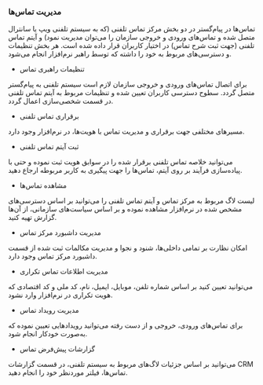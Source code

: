 
### مدیریت تماس‌ها

تماس‌ها در پیام‌گستر در دو بخش مرکز تماس تلفنی (که به سیستم تلفنی ویپ یا سانترال متصل شده و تماس‌های ورودی و خروجی سازمان را می‌توان مدیریت نمود) و آیتم تماس تلفنی (جهت ثبت شرح تماس) در اختیار کاربران قرار داده شده است. هر بخش تنظیمات و دسترسی‌های مربوط به خود را داشته که توسط راهبر نرم‌افزار انجام می‌شود.


- تنظیمات راهبری تماس

برای اتصال تماس‌های ورودی و خروجی سازمان لازم است سیستم تلفنی به پیام‌گستر متصل گردد. سطوح دسترسی کاربران تعیین شده و تنظیمات مربوط به آیتم تماس تلفنی در قسمت شخصی‌سازی اعمال گردد.


- برقراری تماس تلفنی

مسیر‌های مختلفی جهت برقراری و مدیریت تماس با هویت‌ها، در  نرم‌افزار وجود دارد.


- ثبت آیتم تماس تلفنی

می‌توانید خلاصه تماس تلفنی برقرار شده را در سوابق هویت ثبت نموده و حتی با پیاده‌سازی فرآیند بر روی آیتم، تماس‌ها را جهت پیگیری به کاربر مربوطه ارجاع دهید.


- مشاهده تماس‌ها

لیست لاگ مربوط به مرکز تماس و آیتم تماس تلفنی را می‌توانید بر اساس دسترسی‌های مشخص شده در نرم‌افزار مشاهده نموده و بر اساس سیاست‌های سازمانی، از آن‌ها گزارش تهیه کنید.


- مدیریت داشبورد مرکز تماس

امکان نظارت بر تمامی ‌داخلی‌ها، شنود و نجوا و مدیریت مکالمات ثبت شده از قسمت داشبورد مرکز تماس وجود دارد.


- مدیریت اطلاعات تماس تکراری

می‌توانید تعیین کنید بر اساس شماره تلفن، موبایل، ایمیل، نام، کد ملی و کد اقتصادی که هویت تکراری در نرم‌افزار وارد نشود.


- مدیریت رویداد تماس

برای تماس‌های ورودی، خروجی و از دست‌ رفته می‌توانید رویدادهایی تعیین نموده که به‌صورت خودکار انجام شود. 


- گزارشات پیش‌فرض تماس

می‌توانید بر اساس جزئیات لاگ‌های مربوط به سیستم تلفنی، در قسمت گزارشات CRM تماس‌ها، فیلتر موردنظر خود را انجام دهید.
